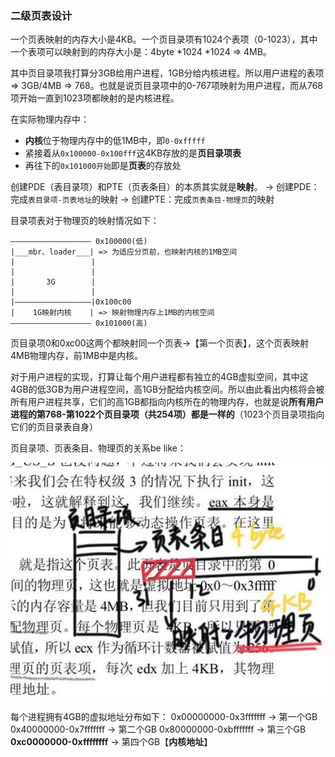 ### 二级页表设计

一个页表映射的内存大小是4KB。一个页目录项有1024个表项（0-1023），其中一个表项可以映射到的内存大小是：4byte *1024 *1024 => 4MB。

其中页目录项我打算分3GB给用户进程，1GB分给内核进程。所以用户进程的表项=> 3GB/4MB => 768。也就是说页目录项中的0-767项映射为用户进程，而从768项开始一直到1023项都映射的是内核进程。

在实际物理内存中：

- **内核**位于物理内存中的低1MB中，即`0-0xfffff`
- 紧接着从`0x100000-0x100fff`这4KB存放的是**页目录项表**
- 再往下的`0x101000开始`即是**页表**的存放处



创建PDE（表目录项）和PTE（页表条目）的本质其实就是**映射**。
-> 创建PDE：完成`表目录项-页表地址`的映射
-> 创建PTE：完成`页表条目-物理页`的映射



目录项表对于物理页的映射情况如下：

```
—————————————————— 0x100000(低)
|___mbr、loader___| => 为适应分页前，也映射内核的1MB空间
|		 		  |
|		 		  |
|		3G	      |	
|				  |
|—————————————————|0x100c00
|    1G映射内核    | => 映射物理内存上1MB的内核空间
—————————————————— 0x101000(高)
```
页目录项0和0xc00这两个都映射同一个页表->【第一个页表】，这个页表映射4MB物理内存，前1MB中是内核。



对于用户进程的实现，打算让每个用户进程都有独立的4GB虚拟空间，其中这4GB的低3GB为用户进程空间，高1GB分配给内核空间。所以由此看出内核将会被所有用户进程共享，它们的高1GB都指向内核所在的物理内存，也就是说**所有用户进程的第768-第1022个页目录项（共254项）都是一样的**（1023个页目录项指向它们的页目录表自身）



页目录项、页表条目、物理页的关系be like：

![](https://github.com/yanyanran/pictures/blob/main/page.jpg?raw=true)



每个进程拥有4GB的虚拟地址分布如下：
0x00000000-0x3fffffff -> 第一个GB
0x40000000-0x7fffffff -> 第二个GB
0x80000000-0xbfffffff -> 第三个GB
**0xc0000000-0xffffffff** -> 第四个GB【**内核地址**】

